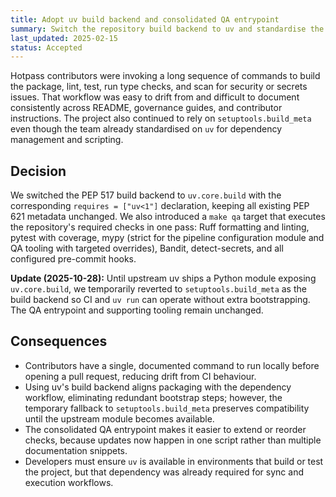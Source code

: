 ```yaml
---
title: Adopt uv build backend and consolidated QA entrypoint
summary: Switch the repository build backend to uv and standardise the QA workflow behind a single command.
last_updated: 2025-02-15
status: Accepted
---
```


Hotpass contributors were invoking a long sequence of commands to build the
package, lint, test, run type checks, and scan for security or secrets issues.
That workflow was easy to drift from and difficult to document consistently
across README, governance guides, and contributor instructions. The project also
continued to rely on `setuptools.build_meta` even though the team already
standardised on `uv` for dependency management and scripting.

## Decision

We switched the PEP 517 build backend to `uv.core.build` with the corresponding
`requires = ["uv<1"]` declaration, keeping all existing PEP 621 metadata
unchanged. We also introduced a `make qa` target that executes the
repository's required checks in one pass: Ruff formatting and linting, pytest
with coverage, mypy (strict for the pipeline configuration module and QA tooling with targeted
overrides), Bandit, detect-secrets, and all configured pre-commit hooks.

**Update (2025-10-28):** Until upstream uv ships a Python module exposing
`uv.core.build`, we temporarily reverted to `setuptools.build_meta` as the build
backend so CI and `uv run` can operate without extra bootstrapping. The QA
entrypoint and supporting tooling remain unchanged.

## Consequences

- Contributors have a single, documented command to run locally before opening
  a pull request, reducing drift from CI behaviour.
- Using uv's build backend aligns packaging with the dependency workflow,
  eliminating redundant bootstrap steps; however, the temporary fallback to
  `setuptools.build_meta` preserves compatibility until the upstream module
  becomes available.
- The consolidated QA entrypoint makes it easier to extend or reorder checks,
  because updates now happen in one script rather than multiple documentation
  snippets.
- Developers must ensure `uv` is available in environments that build or test
  the project, but that dependency was already required for sync and execution
  workflows.
